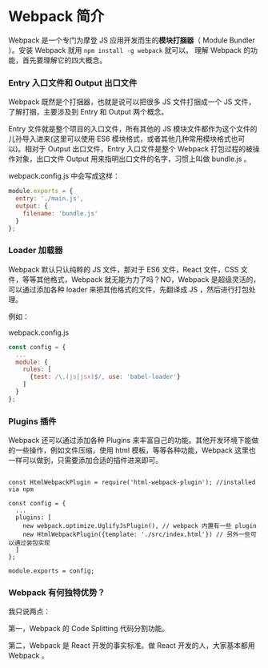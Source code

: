 # Webpack 简介

Webpack 是一个专门为摩登 JS 应用开发而生的**模块打捆器**（ Module Bundler ）。安装 Webpack 就用 `npm install -g webpack` 就可以。 理解 Webpack 的功能，首先要理解它的四大概念。

### Entry 入口文件和 Output 出口文件

Webpack 既然是个打捆器，也就是说可以把很多 JS 文件打捆成一个 JS 文件，了解打捆，主要涉及到 Entry 和 Output 两个概念。

Entry 文件就是整个项目的入口文件，所有其他的 JS 模块文件都作为这个文件的儿孙导入进来(这里可以使用 ES6 模块格式，或者其他几种常用模块格式也可以)。相对于 Output 出口文件，Entry 入口文件是整个 Webpack 打包过程的被操作对象，出口文件 Output 用来指明出口文件的名字，习惯上叫做 bundle.js 。


webpack.config.js 中会写成这样：

```js
module.exports = {
  entry: './main.js',
  output: {
    filename: 'bundle.js'
  }
};
```

### Loader 加载器

Webpack 默认只认纯粹的 JS 文件，那对于 ES6 文件，React 文件，CSS 文件，等等其他格式，Webpack 就无能为力了吗？NO，Webpack 是超级灵活的，可以通过添加各种 loader 来把其他格式的文件，先翻译成 JS ，然后进行打包处理。

例如：

webpack.config.js

```js
const config = {
  ...
  module: {
    rules: [
      {test: /\.(js|jsx)$/, use: 'babel-loader'}
    ]
  }
};

```

### Plugins 插件

Webpack 还可以通过添加各种 Plugins 来丰富自己的功能。其他开发环境下能做的一些操作，例如文件压缩，使用 html 模板，等等各种功能，Webpack 这里也一样可以做到，只需要添加合适的插件进来即可。

```JS

const HtmlWebpackPlugin = require('html-webpack-plugin'); //installed via npm

const config = {
  ...
  plugins: [
    new webpack.optimize.UglifyJsPlugin(), // webpack 内置有一些 plugin
    new HtmlWebpackPlugin({template: './src/index.html'}) // 另外一些可以通过装包实现
  ]
};

module.exports = config;
```

### Webpack 有何独特优势？

我只说两点：

第一，Webpack 的 Code Splitting 代码分割功能。

第二，Webpack 是 React 开发的事实标准。做 React 开发的人，大家基本都用 Webpack 。
